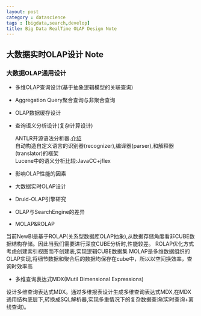 ```yaml
---
layout: post
category : datascience
tags : [bigdata,search,develop]
title: Big Data RealTime OLAP Design Note
---
```


大数据实时OLAP设计 Note
--------------------------------------------------


### 大数据OLAP通用设计

- 多维OLAP查询设计(基于抽象逻辑模型的关联查询)
- Aggregation Query聚合查询与非聚合查询
- OLAP数据缓存设计
- 查询语义分析设计(复杂计算设计)

    ANTLR开源语法分析器.[介绍](http://www.ibm.com/developerworks/cn/java/j-lo-antlr/) <br />
    自动构造自定义语言的识别器(recognizer),编译器(parser),和解释器(translator)的框架 <br />
    Lucene中的语义分析比较:JavaCC+jflex

- 影响OLAP性能的因素
- 大数据实时OLAP设计

- Druid-OLAP引擎研究
- OLAP与SearchEngine的差异

- MOLAP&ROLAP

当前NewBI是基于ROLAP(关系型数据库OLAP抽象),从数据存储角度看非CUBE数据结构存储。因此当我们需要进行深度CUBE分析时,性能较差。
ROLAP优化方式考虑创建索引视图而不创建表,实现逻辑CUBE数据集
MOLAP是多维数据组织的OLAP实现,将细节数据和聚合后的数据均保存在cube中，所以以空间换效率，查询时效率高

- 多维查询表达式MDX(Mutil Dimensional Expressions) 

设计多维查询表达式MDX。通过多维报表设计生成多维查询表达式MDX,在MDX通用结构底层下,转换成SQL解析器,实现多重情况下的复杂数据查询(实时查询+离线查询)。

